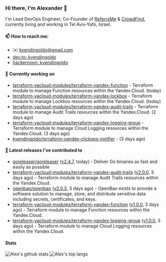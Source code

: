 ### Hi there, I'm Alexander 👋

I'm Lead DevOps Engineer, Co-Founder of [ReferrsMe](https://referrs.me/) & [CrowdFind](https://crowdfind.ai/), currently living and working in Tel Aviv-Yafo, Israel.

#### 📫 How to reach me:

- ✉️ kvendingoldo@gmail.com
- [dev.to: kvendingoldo](https://dev.to/kvendingoldo)
- [hackernoon: kvendingoldo](https://hackernoon.com/u/kvendingoldo)

#### 👷 Currently working on


- [terraform-yacloud-modules/terraform-yandex-function](https://github.com/terraform-yacloud-modules/terraform-yandex-function) - Terraform module to manage Function resources within the Yandex.Cloud. (today)
- [terraform-yacloud-modules/terraform-yandex-lockbox](https://github.com/terraform-yacloud-modules/terraform-yandex-lockbox) - Terraform module to manage Lockbox resources within the Yandex.Cloud. (today)
- [terraform-yacloud-modules/terraform-yandex-audit-trails](https://github.com/terraform-yacloud-modules/terraform-yandex-audit-trails) - Terraform module to manage Audit Trails resources within the Yandex.Cloud. (2 days ago)
- [terraform-yacloud-modules/terraform-yandex-logging-group](https://github.com/terraform-yacloud-modules/terraform-yandex-logging-group) - Terraform module to manage Cloud Logging resources within the Yandex.Cloud. (3 days ago)
- [kvendingoldo/terraform-yandex-clickops-notifier](https://github.com/kvendingoldo/terraform-yandex-clickops-notifier) -  (3 days ago)

#### 🔭 Latest releases I've contributed to

- [goreleaser/goreleaser](https://github.com/goreleaser/goreleaser) ([v2.4.7](https://github.com/goreleaser/goreleaser/releases/tag/v2.4.7), today) - Deliver Go binaries as fast and easily as possible
- [terraform-yacloud-modules/terraform-yandex-audit-trails](https://github.com/terraform-yacloud-modules/terraform-yandex-audit-trails) ([v2.0.0](https://github.com/terraform-yacloud-modules/terraform-yandex-audit-trails/releases/tag/v2.0.0), 3 days ago) - Terraform module to manage Audit Trails resources within the Yandex.Cloud.
- [openbao/openbao](https://github.com/openbao/openbao) ([v2.0.3](https://github.com/openbao/openbao/releases/tag/v2.0.3), 3 days ago) - OpenBao exists to provide a software solution to manage, store, and distribute sensitive data including secrets, certificates, and keys.
- [terraform-yacloud-modules/terraform-yandex-function](https://github.com/terraform-yacloud-modules/terraform-yandex-function) ([v1.0.0](https://github.com/terraform-yacloud-modules/terraform-yandex-function/releases/tag/v1.0.0), 3 days ago) - Terraform module to manage Function resources within the Yandex.Cloud.
- [terraform-yacloud-modules/terraform-yandex-logging-group](https://github.com/terraform-yacloud-modules/terraform-yandex-logging-group) ([v1.0.0](https://github.com/terraform-yacloud-modules/terraform-yandex-logging-group/releases/tag/v1.0.0), 3 days ago) - Terraform module to manage Cloud Logging resources within the Yandex.Cloud.

#### Stats

![Alex's github stats](https://github-readme-stats.vercel.app/api?username=kvendingoldo&show_icons=true&theme=default&disable_animations=true&count_private=true&hide_rank=true&include_all_commits=true&custom_title=GitHub%20Stats&line_height=20)
![Alex's top langs](https://github-readme-stats.vercel.app/api/top-langs/?username=kvendingoldo&hide=tex,html,hcl,css,jupyter%20notebook&layout=compact)
